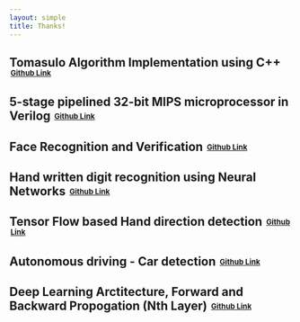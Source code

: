 ```yaml
---
layout: simple
title: Thanks!
---
```


<style>
.hero-body img {
	margin-top: 7px;
}

.reward-price {
	font-size: 13px;
	position: relative;
	bottom: 2px;
	left: 2px;
}

#thanks-gif {
	margin-top: 30px;
	margin-left: 20px;
	border-radius: 50%;
}

.sponsor {
	box-sizing: border-box;
	display: inline-block;
	vertical-align: middle;
	padding: 20px 0;
	margin-right: 40px;
}

.sponsor:last-of-type {
	margin-right: 0;
}

.sponsor img {
	padding: 0;
	margin: 0;
}

.silver-sponsor .sponsor {
	display: block;
}

/* Fix the Twitter widget width on mobile */
twitterwidget {
	width: unset !important;
}
</style>


##  Tomasulo Algorithm Implementation using C++ <span class="reward-price">[Github Link](https://github.com/adarshm9031/Hand-written-digit-recognition-using-Neural-Networks-master)</span>
##
##  5-stage pipelined 32-bit MIPS microprocessor in Verilog <span class="reward-price">[Github Link](https://github.com/adarshm9031/Hand-written-digit-recognition-using-Neural-Networks-master)</span>
##
##  Face Recognition and Verification <span class="reward-price">[Github Link](https://github.com/adarshm9031/Hand-written-digit-recognition-using-Neural-Networks-master)</span>
##
##  Hand written digit recognition using Neural Networks <span class="reward-price">[Github Link](https://github.com/adarshm9031/Hand-written-digit-recognition-using-Neural-Networks-master)</span>
##
##  Tensor Flow based Hand direction detection <span class="reward-price">[Github Link](https://github.com/adarshm9031/Hand-written-digit-recognition-using-Neural-Networks-master)</span>
##
##  Autonomous driving - Car detection <span class="reward-price">[Github Link](https://github.com/adarshm9031/Hand-written-digit-recognition-using-Neural-Networks-master)</span>
##
##  Deep Learning Arctitecture, Forward and Backward Propogation (Nth Layer) <span class="reward-price">[Github Link](https://github.com/adarshm9031/Hand-written-digit-recognition-using-Neural-Networks-master)</span>
